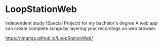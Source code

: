 # LoopStationWeb

Independent study (Special Project) for my bachelor's degree
A web app can create complete songs by layering your recordings on web browser.

https://tingngs.github.io/LoopStationWeb/

